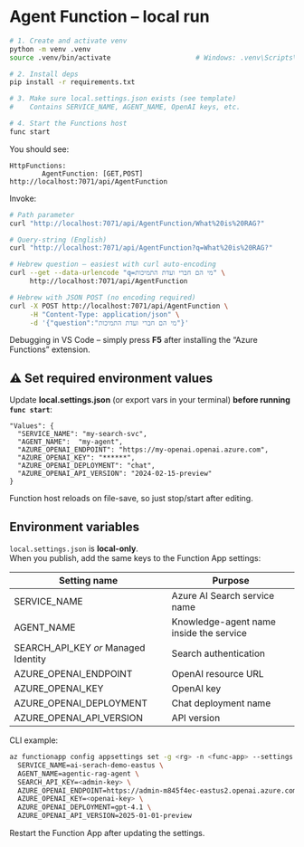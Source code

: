 # Agent Function – local run

```bash
# 1. Create and activate venv
python -m venv .venv
source .venv/bin/activate                     # Windows: .venv\Scripts\activate

# 2. Install deps
pip install -r requirements.txt

# 3. Make sure local.settings.json exists (see template)
#    Contains SERVICE_NAME, AGENT_NAME, OpenAI keys, etc.

# 4. Start the Functions host
func start
```

You should see:

```
HttpFunctions:
        AgentFunction: [GET,POST] http://localhost:7071/api/AgentFunction
```

Invoke:

```bash
# Path parameter
curl "http://localhost:7071/api/AgentFunction/What%20is%20RAG?"

# Query-string (English)
curl "http://localhost:7071/api/AgentFunction?q=What%20is%20RAG?"

# Hebrew question – easiest with curl auto-encoding
curl --get --data-urlencode "q=מי הם חברי ועדת התמיכות" \
     http://localhost:7071/api/AgentFunction

# Hebrew with JSON POST (no encoding required)
curl -X POST http://localhost:7071/api/AgentFunction \
     -H "Content-Type: application/json" \
     -d '{"question":"מי הם חברי ועדת התמיכות"}'
```

Debugging in VS Code – simply press **F5** after installing the “Azure Functions” extension.

## ⚠️  Set required environment values

Update **local.settings.json** (or export vars in your terminal) **before running `func start`**:

```jsonc
"Values": {
  "SERVICE_NAME": "my-search-svc",
  "AGENT_NAME":  "my-agent",
  "AZURE_OPENAI_ENDPOINT": "https://my-openai.openai.azure.com",
  "AZURE_OPENAI_KEY": "******",
  "AZURE_OPENAI_DEPLOYMENT": "chat",
  "AZURE_OPENAI_API_VERSION": "2024-02-15-preview"
}
```
Function host reloads on file-save, so just stop/start after editing.

## Environment variables

`local.settings.json` is **local-only**.  
When you publish, add the same keys to the Function App settings:

| Setting name              | Purpose                                |
|---------------------------|----------------------------------------|
| SERVICE_NAME              | Azure AI Search service name           |
| AGENT_NAME                | Knowledge-agent name inside the service|
| SEARCH_API_KEY *or* Managed Identity | Search authentication       |
| AZURE_OPENAI_ENDPOINT     | OpenAI resource URL                    |
| AZURE_OPENAI_KEY          | OpenAI key                             |
| AZURE_OPENAI_DEPLOYMENT   | Chat deployment name                   |
| AZURE_OPENAI_API_VERSION  | API version                            |

CLI example:

```bash
az functionapp config appsettings set -g <rg> -n <func-app> --settings \
  SERVICE_NAME=ai-serach-demo-eastus \
  AGENT_NAME=agentic-rag-agent \
  SEARCH_API_KEY=<admin-key> \
  AZURE_OPENAI_ENDPOINT=https://admin-m845f4ec-eastus2.openai.azure.com \
  AZURE_OPENAI_KEY=<openai-key> \
  AZURE_OPENAI_DEPLOYMENT=gpt-4.1 \
  AZURE_OPENAI_API_VERSION=2025-01-01-preview
```

Restart the Function App after updating the settings.
